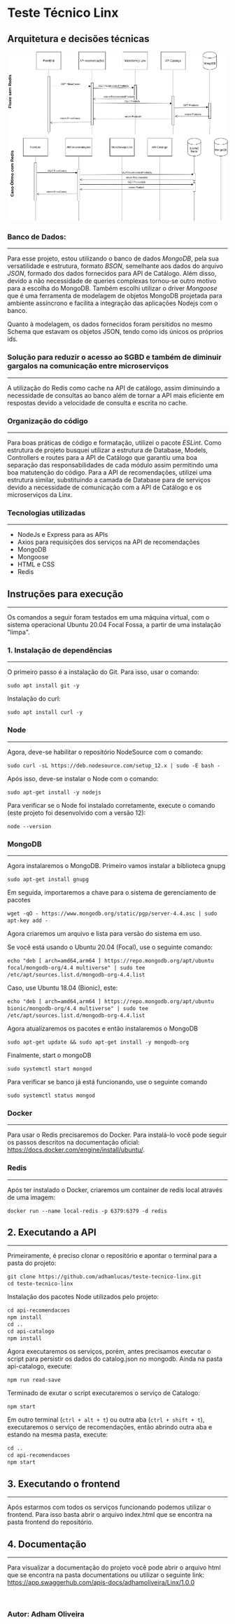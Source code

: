 # Teste Técnico Linx


## Arquitetura e decisões técnicas

![Diagrama de Sequencia e Funcionamento da Arquitetura](./documentation/arquitetura/arquitetura.png)

### Banco de Dados:
---
Para esse projeto, estou utilizando o banco de dados _MongoDB_, pela sua versatilidade e estrutura, formato _BSON_, semelhante aos dados do arquivo _JSON_, formado dos dados fornecidos para API de Catálogo. Além disso, devido a não necessidade de queries complexas tornou-se outro motivo para a escolha do MongoDB. Também escolhi utilizar o driver _Mongoose_ que é uma ferramenta de modelagem de objetos MongoDB projetada para ambiente assíncrono e facilita a integração das aplicações Nodejs com o banco.

Quanto à modelagem, os dados fornecidos foram persitidos no mesmo Schema que estavam os objetos JSON, tendo como ids únicos os próprios ids.

### Solução para reduzir o acesso ao SGBD e também de diminuir gargalos na comunicação entre microserviços
---
A utilização do Redis como cache na API de catálogo, assim diminuindo a necessidade de consultas ao banco além de tornar a API mais eficiente em respostas devido a velocidade de consulta e escrita no cache. 


### Organização do código
---

Para boas práticas de código e formatação, utilizei o pacote _ESLint_. Como estrutura de projeto busquei utilizar a estrutura de Database, Models, Controllers e routes para a API de Catálogo que garantiu uma boa separação das responsabilidades de cada módulo assim permitindo uma boa matutenção do código. Para a API de recomendações, utilizei uma estrutura similar, substituindo a camada de Database para de serviços devido a necessidade de comunicação com a API de Catálogo e os microserviços da Linx.

### Tecnologias utilizadas
---
- NodeJs e Express para as APIs
- Axios para requisições dos serviços na API de recomendações
- MongoDB
- Mongoose
- HTML e CSS
- Redis

## Instruções para execução
---
Os comandos a seguir foram testados em uma máquina virtual, com o sistema operacional Ubuntu 20.04 Focal Fossa, a partir de uma instalação "limpa".

### 1. Instalação de dependências
---

O primeiro passo é a instalação do Git. Para isso, usar o comando:

```
sudo apt install git -y
```

Instalação do curl:

```
sudo apt install curl -y
```

### Node
---

Agora, deve-se habilitar o repositório NodeSource com o comando:

```
sudo curl -sL https://deb.nodesource.com/setup_12.x | sudo -E bash -
```

Após isso, deve-se instalar o Node com o comando:

```
sudo apt-get install -y nodejs
```

Para verificar se o Node foi instalado corretamente, execute o comando (este projeto foi desenvolvido com a versão 12):

```
node --version
```

### MongoDB
---

Agora instalaremos o MongoDB.
Primeiro vamos  instalar a biblioteca gnupg
```
sudo apt-get install gnupg
```

Em seguida, importaremos a chave para o sistema de gerenciamento de pacotes

```
wget -qO - https://www.mongodb.org/static/pgp/server-4.4.asc | sudo apt-key add -
```

Agora criaremos um arquivo e lista para versão do sistema em uso.

Se você está usando o Ubuntu 20.04 (Focal), use o seguinte comando:

```
echo "deb [ arch=amd64,arm64 ] https://repo.mongodb.org/apt/ubuntu focal/mongodb-org/4.4 multiverse" | sudo tee /etc/apt/sources.list.d/mongodb-org-4.4.list
```

Caso, use Ubuntu 18.04 (Bionic), este:

```
echo "deb [ arch=amd64,arm64 ] https://repo.mongodb.org/apt/ubuntu bionic/mongodb-org/4.4 multiverse" | sudo tee /etc/apt/sources.list.d/mongodb-org-4.4.list
```

Agora atualizaremos os pacotes e então instalaremos o MongoDB

```
sudo apt-get update && sudo apt-get install -y mongodb-org
```

Finalmente, start o mongoDB

```
sudo systemctl start mongod
```

Para verificar se banco já está funcionando, use o seguinte comando

```
sudo systemctl status mongod
```

### Docker
---
Para usar o Redis precisaremos do Docker. Para instalá-lo você pode seguir os passos descritos na documentação oficial:
https://docs.docker.com/engine/install/ubuntu/.

### Redis
---
Após ter instalado o Docker, criaremos um container de redis local através de uma imagem:

```
docker run --name local-redis -p 6379:6379 -d redis
```

## **2. Executando a API**
---

Primeiramente, é preciso clonar o repositório e apontar o terminal para a pasta do projeto:

```
git clone https://github.com/adhamlucas/teste-tecnico-linx.git
cd teste-tecnico-linx
```

Instalação dos pacotes Node utilizados pelo projeto:

```
cd api-recomendacoes
npm install
cd ..
cd api-catalogo
npm install
```

Agora executaremos os serviços, porém, antes precisamos executar o script para persistir os dados do catalog.json no mongodb. Ainda na pasta api-catalogo, execute:

```
npm run read-save
```

Terminado de exutar o script executaremos o serviço de Catalogo:
```
npm start
```

Em outro terminal (`ctrl + alt + t`) ou outra aba (`ctrl + shift + t`), executaremos o serviço de recomendações, então abrindo outra aba e estando na mesma pasta, execute:

```
cd ..
cd api-recomendacoes
npm start
```

## 3. Executando o frontend
---

Após estarmos com todos os serviços funcionando podemos utilizar o frontend. Para isso basta abrir o arquivo index.html que se encontra na pasta frontend do repositório.

## 4. Documentação
---

Para visualizar a documentação do projeto você pode abrir o arquivo html que se encontra na pasta documentations ou utilizar o seguinte link: https://app.swaggerhub.com/apis-docs/adhamoliveira/Linx/1.0.0

<br>

### Autor: Adham Oliveira